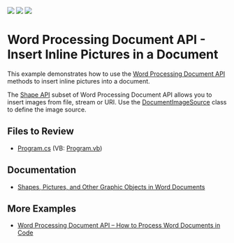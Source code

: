 <!-- default badges list -->
![](https://img.shields.io/endpoint?url=https://codecentral.devexpress.com/api/v1/VersionRange/128608291/22.2.2%2B)
[![](https://img.shields.io/badge/Open_in_DevExpress_Support_Center-FF7200?style=flat-square&logo=DevExpress&logoColor=white)](https://supportcenter.devexpress.com/ticket/details/E4803)
[![](https://img.shields.io/badge/📖_How_to_use_DevExpress_Examples-e9f6fc?style=flat-square)](https://docs.devexpress.com/GeneralInformation/403183)
<!-- default badges end -->
# Word Processing Document API - Insert Inline Pictures in a Document

This example demonstrates how to use the [Word Processing Document API](https://docs.devexpress.com/OfficeFileAPI/17488/Word-Processing-Document-API) methods to insert inline pictures into a document.

The [Shape API](https://docs.devexpress.com/OfficeFileAPI/15315/word-processing-document-api/word-processing-document/shapes) subset of Word Processing Document API allows you to insert images from file, stream or URI. Use the [DocumentImageSource](https://docs.devexpress.com/OfficeFileAPI/DevExpress.XtraRichEdit.API.Native.DocumentImageSource) class to define the image source.

## Files to Review

* [Program.cs](./CS/InlinePictures/Program.cs) (VB: [Program.vb](./VB/InlinePictures/Program.vb))

## Documentation

* [Shapes, Pictures, and Other Graphic Objects in Word Documents](https://docs.devexpress.com/OfficeFileAPI/15315/word-processing-document-api/word-processing-document/shapes)

## More Examples

* [Word Processing Document API – How to Process Word Documents in Code](https://github.com/DevExpress-Examples/word-document-api-examples)
